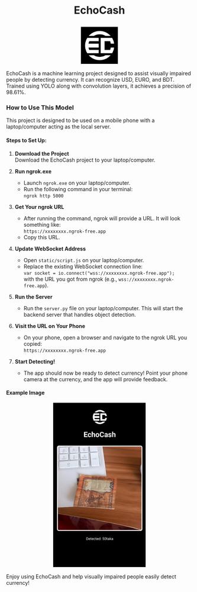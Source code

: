 # <p align="center">EchoCash</p>

<p align="center">
  <img src="static/logo.jpg" alt="EchoCash Logo" style="width: 100px; height: auto;"/>
</p>

EchoCash is a machine learning project designed to assist visually impaired people by detecting currency. It can recognize USD, EURO, and BDT. Trained using YOLO along with convolution layers, it achieves a precision of 98.61%.

### How to Use This Model

This project is designed to be used on a mobile phone with a laptop/computer acting as the local server.

#### Steps to Set Up:

1. **Download the Project**  
   Download the EchoCash project to your laptop/computer.

2. **Run ngrok.exe**  
   - Launch `ngrok.exe` on your laptop/computer.
   - Run the following command in your terminal:  
     `ngrok http 5000`

3. **Get Your ngrok URL**  
   - After running the command, ngrok will provide a URL. It will look something like:  
     `https://xxxxxxxx.ngrok-free.app`
   - Copy this URL.

4. **Update WebSocket Address**  
   - Open `static/script.js` on your laptop/computer.
   - Replace the existing WebSocket connection line:  
     `var socket = io.connect("wss://xxxxxxxx.ngrok-free.app");`  
     with the URL you got from ngrok (e.g., `wss://xxxxxxxx.ngrok-free.app`).

5. **Run the Server**  
   - Run the `server.py` file on your laptop/computer. This will start the backend server that handles object detection.

6. **Visit the URL on Your Phone**  
   - On your phone, open a browser and navigate to the ngrok URL you copied:  
     `https://xxxxxxxx.ngrok-free.app`

7. **Start Detecting!**  
   - The app should now be ready to detect currency! Point your phone camera at the currency, and the app will provide feedback.

#### Example Image


<p align="center">
  <img src="static/example.jpg" alt="Example" style="width: 250px; height: auto;"/>
</p>

Enjoy using EchoCash and help visually impaired people easily detect currency!

